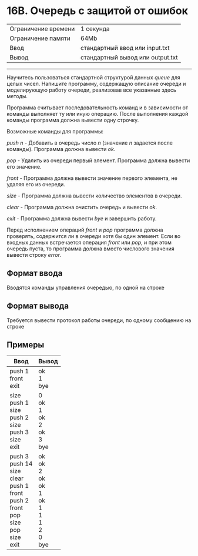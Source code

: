 # 16B. Очередь с защитой от ошибок

<table>
  <tr>
  	<td>Ограничение времени</td>
  	<td>1 секунда</td>
  </tr>
  <tr>
  	<td>Ограничение памяти</td>
  	<td>64Mb</td>
  </tr>
  <tr>
  	<td>Ввод</td>
  	<td>стандартный ввод или input.txt</td>
  </tr>
  <tr>
  	<td>Вывод</td>
  	<td>стандартный вывод или output.txt</td>
  </tr>
</table>

---
Научитесь пользоваться стандартной структурой данных *queue* для целых чисел. Напишите программу, содержащую описание очереди и моделирующую работу очереди, реализовав все указанные здесь методы.

Программа считывает последовательность команд и в зависимости от команды выполняет ту или иную операцию. После выполнения каждой команды программа должна вывести одну строчку.

Возможные команды для программы:

*push n* - Добавить в очередь число *n* (значение *n* задается после команды). Программа должна вывести *ok*.

*pop* - Удалить из очереди первый элемент. Программа должна вывести его значение.

*front* - Программа должна вывести значение первого элемента, не удаляя его из очереди.

*size* - Программа должна вывести количество элементов в очереди.

*clear* - Программа должна очистить очередь и вывести *ok*.

*exit* - Программа должна вывести *bye* и завершить работу.

Перед исполнением операций *front* и *pop* программа должна проверять, содержится ли в очереди хотя бы один элемент. Если во входных данных встречается операция *front* или *pop*, и при этом очередь пуста, то программа должна вместо числового значения вывести строку *error*.

## Формат ввода

Вводятся команды управления очередью, по одной на строке

## Формат вывода

Требуется вывести протокол работы очереди, по одному сообщению на строке

## Примеры

|Ввод|Вывод|
|---|---|
|push 1<br>front<br>exit|ok<br>1<br>bye|
|size<br>push 1<br>size<br>push 2<br>size<br>push 3<br>size<br>exit|0<br>ok<br>1<br>ok<br>2<br>ok<br>3<br>bye|
|push 3<br>push 14<br>size<br>clear<br>push 1<br>front<br>push 2<br>front<br>pop<br>size<br>pop<br>size<br>exit|ok<br>ok<br>2<br>ok<br>ok<br>1<br>ok<br>1<br>1<br>1<br>2<br>0<br>bye|
